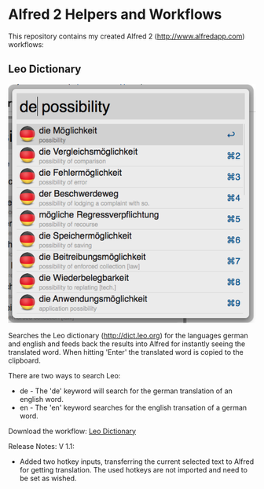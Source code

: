 Alfred 2 Helpers and Workflows
=========

This repository contains my created Alfred 2 (http://www.alfredapp.com) workflows:

Leo Dictionary
---------
![Searching with leo](Leo%20Dictionary/screenshot_de.png)

Searches the Leo dictionary (http://dict.leo.org) for the languages german and english and feeds back the results into Alfred for instantly seeing the translated word. When hitting 'Enter' the translated word is copied to the clipboard.

There are two ways to search Leo:
* de - The 'de' keyword will search for the german translation of an english word.
* en - The 'en' keyword searches for the english transation of a german word.

Download the workflow: [Leo Dictionary](https://github.com/psistorm/alfredapp/blob/master/Leo%20Dictionary/LeoDictionary.alfredworkflow?raw=true)

Release Notes:
V 1.1:
- Added two hotkey inputs, transferring the current selected text to Alfred for getting translation. The used hotkeys are not imported and need to be set as wished.